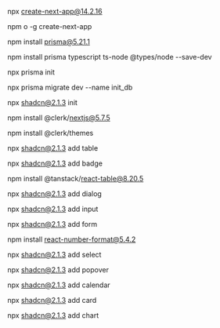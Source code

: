 npx create-next-app@14.2.16

npm o -g create-next-app

npm install prisma@5.21.1

npm install prisma typescript ts-node @types/node --save-dev

npx prisma init

npx prisma migrate dev --name init_db

npx shadcn@2.1.3 init

npm install @clerk/nextjs@5.7.5

npm install @clerk/themes

npx shadcn@2.1.3 add table

npx shadcn@2.1.3 add badge

npm install @tanstack/react-table@8.20.5

npx shadcn@2.1.3 add dialog

npx shadcn@2.1.3 add input

npx shadcn@2.1.3 add form

npm install react-number-format@5.4.2

npx shadcn@2.1.3 add select

npx shadcn@2.1.3 add popover

npx shadcn@2.1.3 add calendar

npx shadcn@2.1.3 add card

npx shadcn@2.1.3 add chart
